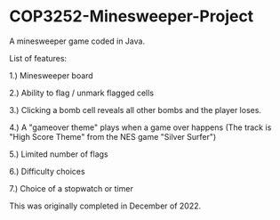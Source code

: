 # COP3252-Minesweeper-Project
A minesweeper game coded in Java.

List of features: 

1.) Minesweeper board

2.) Ability to flag / unmark flagged cells

3.) Clicking a bomb cell reveals all other bombs and the player loses.

4.) A "gameover theme" plays when a game over happens (The track is "High Score Theme" from the NES game "Silver Surfer")

5.) Limited number of flags

6.) Difficulty choices

7.) Choice of a stopwatch or timer


This was originally completed in December of 2022. 
